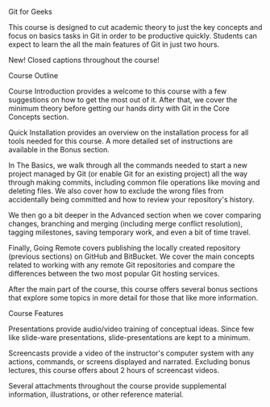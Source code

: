 Git for Geeks

This course is designed to cut academic theory to just the key concepts and focus on basics tasks in Git in order to be productive quickly. Students can expect to learn the all the main features of Git in just two hours.

New! Closed captions throughout the course!

Course Outline

Course Introduction provides a welcome to this course with a few suggestions on how to get the most out of it. After that, we cover the minimum theory before getting our hands dirty with Git in the Core Concepts section.

Quick Installation provides an overview on the installation process for all tools needed for this course. A more detailed set of instructions are available in the Bonus section.

In The Basics, we walk through all the commands needed to start a new project managed by Git (or enable Git for an existing project) all the way through making commits, including common file operations like moving and deleting files. We also cover how to exclude the wrong files from accidentally being committed and how to review your repository's history.

We then go a bit deeper in the Advanced section when we cover comparing changes, branching and merging (including merge conflict resolution), tagging milestones, saving temporary work, and even a bit of time travel.

Finally, Going Remote covers publishing the locally created repository (previous sections) on GitHub and BitBucket. We cover the main concepts related to working with any remote Git repositories and compare the differences between the two most popular Git hosting services.

After the main part of the course, this course offers several bonus sections that explore some topics in more detail for those that like more information.

Course Features

Presentations provide audio/video training of conceptual ideas. Since few like slide-ware presentations, slide-presentations are kept to a minimum.

Screencasts provide a video of the instructor's computer system with any actions, commands, or screens displayed and narrated. Excluding bonus lectures, this course offers about 2 hours of screencast videos.

Several attachments throughout the course provide supplemental information, illustrations, or other reference material.
